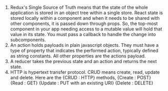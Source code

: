 1.  Redux's Single Source of Truth means that the state of the whole application is stored in an object tree within a single store.  React state is stored locally within a component and when it needs to be shared with other components, it is passed down through props. So, the top-most component in your app needing access to a mutable value will hold that value in its state.  You must pass a callback to handle the change into subcomponents.
2. An action holds payloads in plain javascript objects.  They must have a type of property that indicates the performed action, typically defined as string constants.  All other properties are the actions payload.
3.  A reducer takes the previous state and an action and returns the next state.
4. HTTP is hypertext transfer protocol.  CRUD means create, read, update and delete.  Here are the {CRUD : HTTP} methods, {Create : POST} {Read : GET} {Update : PUT with an existing URI} {Delete : DELETE}

 